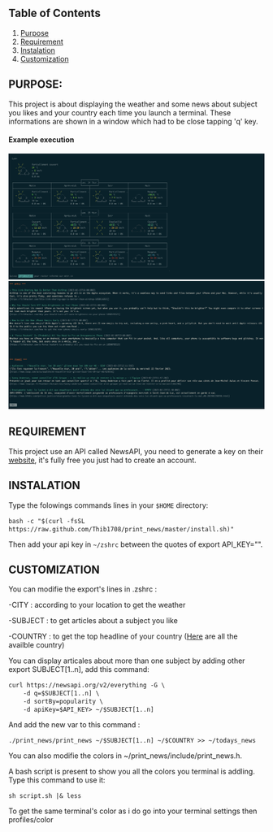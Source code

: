 ## Table of Contents

1. [Purpose](#purpose)
1. [Requirement](#requirement)
2. [Instalation](#instalation)
3. [Customization](#customization)

## PURPOSE:

This project is about displaying the weather and some news about subject you likes and your country each time you launch a terminal.
These informations are shown in a window which had to be close tapping 'q' key.

#### Example execution

![Example weather](assets/weather.png)
![Example news](assets/news.png)

## REQUIREMENT
This project use an API called NewsAPI, you need to generate a key on their [website](https://newsapi.org), it's fully free you just had to create an account.

## INSTALATION

Type the folowings commands lines in your ```$HOME``` directory:

```
bash -c "$(curl -fsSL https://raw.github.com/Thib1708/print_news/master/install.sh)"
```
Then add your api key in ```~/zshrc``` between the quotes of export API_KEY="".

## CUSTOMIZATION

You can modifie the export's lines in .zshrc :

-CITY : according to your location to get the weather

-SUBJECT : to get articles about a subject you like

-COUNTRY : to get the top headline of your country
([Here](assets/country.txt) are all the availble country)

You can display articales about more than one subject by adding other export SUBJECT[1..n], add this command:
```
curl https://newsapi.org/v2/everything -G \
    -d q=$SUBJECT[1..n] \
    -d sortBy=popularity \
    -d apiKey=$API_KEY> ~/$SUBJECT[1..n]
```
And add the new var to this command :
```
./print_news/print_news ~/$SUBJECT[1..n] ~/$COUNTRY >> ~/todays_news
```

You can also modifie the colors in ~/print_news/include/print_news.h.

A bash script is present to show you all the colors you terminal is addling. Type this command to use it:
```
sh script.sh |& less
```
To get the same terminal's color as i do go into your terminal settings then profiles/color
